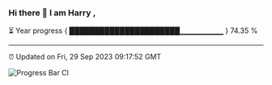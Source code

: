 ### Hi there 👋 I am Harry , 

⏳ Year progress { ██████████████████████▁▁▁▁▁▁▁▁ } 74.35 %

---

⏰ Updated on Fri, 29 Sep 2023 09:17:52 GMT

![Progress Bar CI](https://github.com/duykhang68/duykhang68/workflows/Progress%20Bar%20CI/badge.svg)
